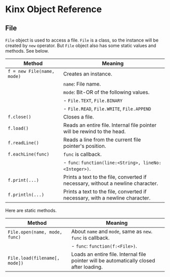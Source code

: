 # Kinx Object Reference

## File

`File` object is used to access a file.
`File` is a class, so the instance will be created by `new` operator.
But `File` object also has some static values and methods.
See below.

|           Method           |                                     Meaning                                     |
| -------------------------- | ------------------------------------------------------------------------------- |
| `f = new File(name, mode)` | Creates an instance.                                                            |
|                            | `name`: File name.                                                              |
|                            | `mode`: Bit-OR of the following values.                                         |
|                            | - `File.TEXT`, `File.BINARY`                                                    |
|                            | - `File.READ`, `File.WRITE`, `File.APPEND`                                      |
| `f.close()`                | Closes a file.                                                                  |
| `f.load()`                 | Reads an entire file. Internal file pointer will be rewind to the head.         |
| `f.readLine()`             | Reads a line from the current file pointer's position.                          |
| `f.eachLine(func)`         | `func` is callback.                                                             |
|                            | - `func`: `function(line:<String>, lineNo:<Integer>)`.                          |
| `f.print(...)`             | Prints a text to the file, converted if necessary, without a newline character. |
| `f.println(...)`           | Prints a text to the file, converted if necessary, with a newline character.    |

Here are static methods.

|            Method             |                                         Meaning                                         |
| ----------------------------- | --------------------------------------------------------------------------------------- |
| `File.open(name, mode, func)` | About `name` and `mode`, same as `new`. `func` is callback.                             |
|                               | - `func`: `function(f:<File>)`.                                                         |
| `File.load(filename[, mode])` | Loads an entire file. Internal file pointer will be automatically closed after loading. |

